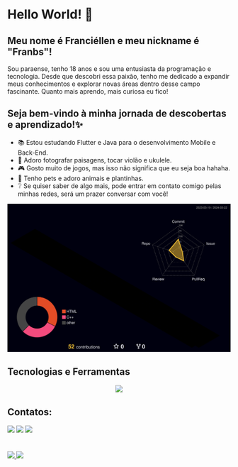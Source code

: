 # Hello World! 🍄
## Meu nome é Franciéllen e meu nickname é "Franbs"!

Sou paraense, tenho 18 anos e sou uma entusiasta da programação e tecnologia. Desde que descobri essa paixão, tenho me dedicado a expandir meus conhecimentos e explorar novas áreas dentro desse campo fascinante. Quanto mais aprendo, mais curiosa eu fico!

## Seja bem-vindo à minha jornada de descobertas e aprendizado!✨

- 📚 Estou estudando Flutter e Java para o desenvolvimento Mobile e Back-End.
- 📸 Adoro fotografar paisagens, tocar violão e ukulele.
- 🎮 Gosto muito de jogos, mas isso não significa que eu seja boa hahaha.
- 🐾 Tenho pets e adoro animais e plantinhas.
- ❔ Se quiser saber de algo mais, pode entrar em contato comigo pelas minhas redes, será um prazer conversar com você!

![prifle-3d-contrib](https://github.com/franbs2/franbs2/blob/main/profile-3d-contrib/profile-night-rainbow.svg)
## Tecnologias e Ferramentas

<div align="center" >
<a href="https://skillicons.dev"   >
  <img src="https://skillicons.dev/icons?i=javascript,css,html,react,next,tailwind,sass,figma,github,vite,bootstrap" />
</a>
  <br />

  </div> 

## Contatos:


<a href="https://instagram.com/franbs.apk" target="_blank"><img loading="lazy" src="https://img.shields.io/badge/-Instagram-%23E4405F?style=for-the-badge&logo=instagram&logoColor=white" target="_blank"></a>
<a href = "mailto:contato@franciellensousaaraujo"><img loading="lazy" src="https://img.shields.io/badge/Gmail-D14836?style=for-the-badge&logo=gmail&logoColor=white" target="_blank"></a>
<a href="https://www.linkedin.com/in/franciellensaraujo" target="_blank"><img loading="lazy" src="https://img.shields.io/badge/-LinkedIn-%230077B5?style=for-the-badge&logo=linkedin&logoColor=white" target="_blank"></a>

#

<p>
<a href="https://github.com/franbs2">
<img loading="lazy" height="180em" src="https://github-readme-stats.vercel.app/api/top-langs/?username=franbs2&layout=compact&langs_count=7&theme=dracula"/>
<img loading="lazy" height="180em" src="https://github-readme-stats.vercel.app/api?username=franbs2&show_icons=true&theme=dracula&include_all_commits=true&count_private=true"/>
</p>

          
  
